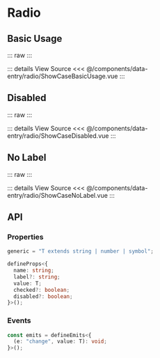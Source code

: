 <script setup lang='ts'>
import ShowCaseBasicUsage from './ShowCaseBasicUsage.vue'
import ShowCaseDisabled from './ShowCaseDisabled.vue'
import ShowCaseNoLabel from './ShowCaseNoLabel.vue'
</script>

# Radio

## Basic Usage

::: raw
<ShowCaseBasicUsage />
:::

::: details View Source
<<< @/components/data-entry/radio/ShowCaseBasicUsage.vue
:::

## Disabled

::: raw
<ShowCaseDisabled />
:::

::: details View Source
<<< @/components/data-entry/radio/ShowCaseDisabled.vue
:::

## No Label

::: raw
<ShowCaseNoLabel />
:::

::: details View Source
<<< @/components/data-entry/radio/ShowCaseNoLabel.vue
:::

## API

### Properties

```ts
generic = "T extends string | number | symbol";

defineProps<{
  name: string;
  label?: string;
  value: T;
  checked?: boolean;
  disabled?: boolean;
}>();
```

### Events

```ts
const emits = defineEmits<{
  (e: "change", value: T): void;
}>();
```

